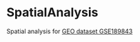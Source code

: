 # SpatialAnalysis

Spatial analysis for [GEO dataset GSE189843](https://www.ncbi.nlm.nih.gov/geo/query/acc.cgi?acc=GSE189843)
